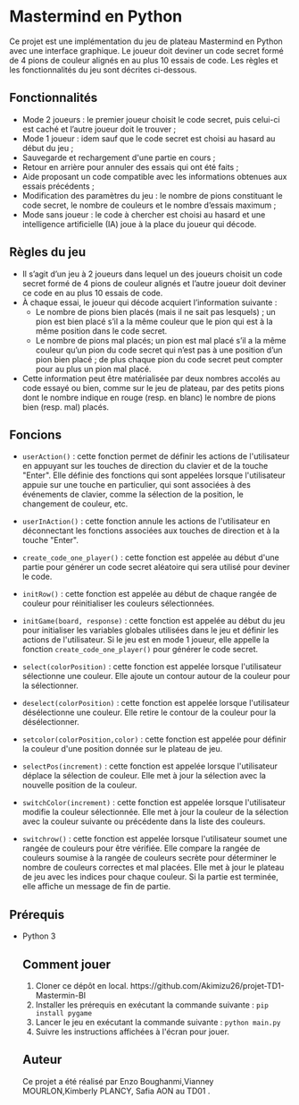 <h1>Mastermind en Python</h1>
<p>Ce projet est une implémentation du jeu de plateau Mastermind en Python avec une interface graphique. Le joueur doit deviner un code secret formé de 4 pions de couleur alignés en au plus 10 essais de code. Les règles et les fonctionnalités du jeu sont décrites ci-dessous.</p>
<h2>Fonctionnalités</h2>
<ul><li>Mode 2 joueurs : le premier joueur choisit le code secret, puis celui-ci est caché et l’autre joueur doit le trouver ;</li><li>Mode 1 joueur : idem sauf que le code secret est choisi au hasard au début du jeu ;</li><li>Sauvegarde et rechargement d'une partie en cours ;</li><li>Retour en arrière pour annuler des essais qui ont été faits ;</li><li>Aide proposant un code compatible avec les informations obtenues aux essais précédents ;</li><li>Modification des paramètres du jeu : le nombre de pions constituant le code secret, le nombre de couleurs et le nombre d’essais maximum ;</li><li>Mode sans joueur : le code à chercher est choisi au hasard et une intelligence artificielle (IA) joue à la place du joueur qui décode.</li></ul>
<h2>Règles du jeu</h2>
<ul><li>Il s’agit d’un jeu à 2 joueurs dans lequel un des joueurs choisit un code secret formé de 4 pions de couleur alignés et l’autre joueur doit deviner ce code en au plus 10 essais de code.</li><li>À chaque essai, le joueur qui décode acquiert l’information suivante :<ul><li>Le nombre de pions bien placés (mais il ne sait pas lesquels) ; un pion est bien placé s’il a la même couleur que le pion qui est à la même position dans le code secret.</li><li>Le nombre de pions mal placés; un pion est mal placé s’il a la même couleur qu’un pion du code secret qui n’est pas à une position d’un pion bien placé ; de plus chaque pion du code secret peut compter pour au plus un pion mal placé.</li></ul></li><li>Cette information peut être matérialisée par deux nombres accolés au code essayé ou bien, comme sur le jeu de plateau, par des petits pions dont le nombre indique en rouge (resp. en blanc) le nombre de pions bien (resp. mal) placés.</li></ul>
<h2>Foncions</h2>
<ul><li><p><code>userAction()</code> : cette fonction permet de définir les actions de l'utilisateur en appuyant sur les touches de direction du clavier et de la touche "Enter". Elle définie des fonctions qui sont appelées lorsque l'utilisateur appuie sur une touche en particulier, qui sont associées à des événements de clavier, comme la sélection de la position, le changement de couleur, etc.</p></li><li><p><code>userInAction()</code> : cette fonction annule les actions de l'utilisateur en déconnectant les fonctions associées aux touches de direction et à la touche "Enter".</p></li><li><p><code>create_code_one_player()</code> : cette fonction est appelée au début d'une partie pour générer un code secret aléatoire qui sera utilisé pour deviner le code.</p></li><li><p><code>initRow()</code> : cette fonction est appelée au début de chaque rangée de couleur pour réinitialiser les couleurs sélectionnées.</p></li><li><p><code>initGame(board, response)</code> : cette fonction est appelée au début du jeu pour initialiser les variables globales utilisées dans le jeu et définir les actions de l'utilisateur. Si le jeu est en mode 1 joueur, elle appelle la fonction <code>create_code_one_player()</code> pour générer le code secret.</p></li><li><p><code>select(colorPosition)</code> : cette fonction est appelée lorsque l'utilisateur sélectionne une couleur. Elle ajoute un contour autour de la couleur pour la sélectionner.</p></li><li><p><code>deselect(colorPosition)</code> : cette fonction est appelée lorsque l'utilisateur désélectionne une couleur. Elle retire le contour de la couleur pour la désélectionner.</p></li><li><p><code>setcolor(colorPosition,color)</code> : cette fonction est appelée pour définir la couleur d'une position donnée sur le plateau de jeu.</p></li><li><p><code>selectPos(increment)</code> : cette fonction est appelée lorsque l'utilisateur déplace la sélection de couleur. Elle met à jour la sélection avec la nouvelle position de la couleur.</p></li><li><p><code>switchColor(increment)</code> : cette fonction est appelée lorsque l'utilisateur modifie la couleur sélectionnée. Elle met à jour la couleur de la sélection avec la couleur suivante ou précédente dans la liste des couleurs.</p></li><li><p><code>switchrow()</code> : cette fonction est appelée lorsque l'utilisateur soumet une rangée de couleurs pour être vérifiée. Elle compare la rangée de couleurs soumise à la rangée de couleurs secrète pour déterminer le nombre de couleurs correctes et mal placées. Elle met à jour le plateau de jeu avec les indices pour chaque couleur. Si la partie est terminée, elle affiche un message de fin de partie.</p></li></ul>
<h2>Prérequis</h2>
<ul><li>Python 3</li>
<h2>Comment jouer</h2>
<ol><li>Cloner ce dépôt en local. https://github.com/Akimizu26/projet-TD1-Mastermin-BI</li><li>Installer les prérequis en exécutant la commande suivante : <code>pip install pygame</code></li><li>Lancer le jeu en exécutant la commande suivante : <code>python main.py</code></li><li>Suivre les instructions affichées à l'écran pour jouer.</li></ol>
<h2>Auteur</h2>
<p>Ce projet a été réalisé par Enzo Boughanmi,Vianney MOURLON,Kimberly PLANCY, Safia AON au TD01 .</p>
